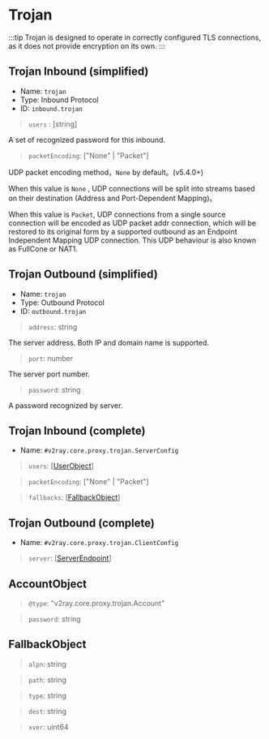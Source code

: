 # Trojan

:::tip
Trojan is designed to operate in correctly configured TLS connections, as it does not provide encryption on its own.
:::

## Trojan Inbound (simplified)

* Name: `trojan`
* Type: Inbound Protocol
* ID: `inbound.trojan`

> `users` : [string]

A set of recognized password for this inbound.

> `packetEncoding`:  \["None" | "Packet"\]

UDP packet encoding method，`None` by default。(v5.4.0+)

When this value is `None` , UDP connections will be split into streams based on their destination (Address and Port-Dependent Mapping)。

When this value is `Packet`, UDP connections from a single source connection will be encoded as UDP packet addr connection, which will be restored to its original form by a supported outbound as an Endpoint Independent Mapping UDP connection.
This UDP behaviour is also known as FullCone or NAT1.

## Trojan Outbound (simplified)

* Name: `trojan`
* Type: Outbound Protocol
* ID: `outbound.trojan`

> `address`: string

The server address. Both IP and domain name is supported.

> `port`: number

The server port number.

> `password`: string

A password recognized by server.

## Trojan Inbound (complete)

* Name: `#v2ray.core.proxy.trojan.ServerConfig`

> `users`: [[UserObject](../protocol/user.md#user)]

> `packetEncoding`: \["None" | "Packet"\]

> `fallbacks`: [[FallbackObject](#fallbackobject)]

## Trojan Outbound (complete)

* Name: `#v2ray.core.proxy.trojan.ClientConfig`

> `server`: [[ServerEndpoint](../protocol/server_spec.md#serverendpoint)]

## AccountObject

> `@type`: "v2ray.core.proxy.trojan.Account"

> `password`: string

## FallbackObject

> `alpn`: string

> `path`: string

> `type`: string

> `dest`: string

> `xver`: uint64
